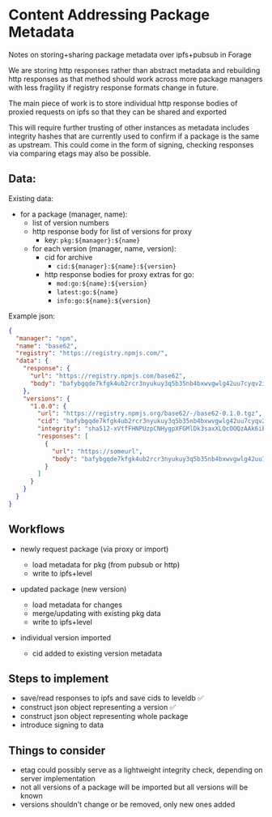 # Content Addressing Package Metadata

Notes on storing+sharing package metadata over ipfs+pubsub in Forage

We are storing http responses rather than abstract metadata and rebuilding http responses as that method should work across more package managers with less fragility if registry response formats change in future.

The main piece of work is to store individual http response bodies of proxied requests on ipfs so that they can be shared and exported

This will require further trusting of other instances as metadata includes integrity hashes that are currently used to confirm if a package is the same as upstream. This could come in the form of signing, checking responses via comparing etags may also be possible.

## Data:

Existing data:

- for a package (manager, name):
  - list of version numbers
  - http response body for list of versions for proxy
    - key: `pkg:${manager}:${name}`
  - for each version (manager, name, version):
    - cid for archive
      - `cid:${manager}:${name}:${version}`
    - http response bodies for proxy
      extras for go:
        - `mod:go:${name}:${version}`
        - `latest:go:${name}`
        - `info:go:${name}:${version}`

Example json:

```json
{
  "manager": "npm",
  "name": "base62",
  "registry": "https://registry.npmjs.com/",
  "data": {
    "response": {
      "url": "https://registry.npmjs.com/base62",
      "body": "bafybgqde7kfgk4ub2rcr3nyukuy3q5b35nb4bxwvgwlg42uu7cyqv2ihryzurlwt2o"
    },
    "versions": {
      "1.0.0": {
        "url": "https://registry.npmjs.org/base62/-/base62-0.1.0.tgz",
        "cid": "bafybgqde7kfgk4ub2rcr3nyukuy3q5b35nb4bxwvgwlg42uu7cyqv2ihryzurlw",
        "integrity": "sha512-xVtfFHNPUzpCNHygpXFGMlDk3saxXLQcOOQzAAk6ibvlAHgT6W==",
        "responses": [
          {
            "url": "https://someurl",
            "body": "bafybgqde7kfgk4ub2rcr3nyukuy3q5b35nb4bxwvgwlg42uu7cyqv2ihryzurlwt2o"
          }
        ]
      }
    }
  }
}
```

## Workflows

- newly request package (via proxy or import)
  - load metadata for pkg (from pubsub or http)
  - write to ipfs+level

- updated package (new version)
  - load metadata for changes
  - merge/updating with existing pkg data
  - write to ipfs+level

- individual version imported
  - cid added to existing version metadata

## Steps to implement

- save/read responses to ipfs and save cids to leveldb ✅
- construct json object representing a version ✅
- construct json object representing whole package
- introduce signing to data

## Things to consider

- etag could possibly serve as a lightweight integrity check, depending on server implementation
- not all versions of a package will be imported but all versions will be known
- versions shouldn't change or be removed, only new ones added
